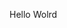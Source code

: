 Hello Wolrd




















































































































































































































































































































